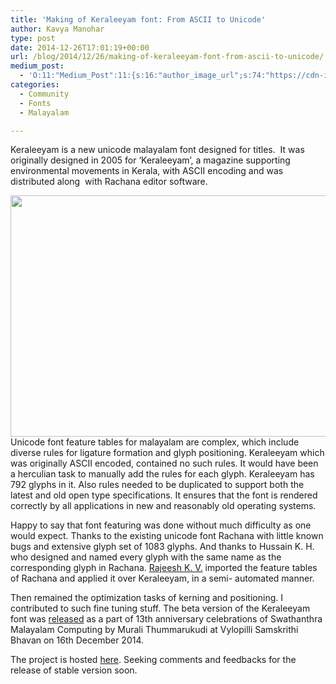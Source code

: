 ```yaml
---
title: 'Making of Keraleeyam font: From ASCII to Unicode'
author: Kavya Manohar
type: post
date: 2014-12-26T17:01:19+00:00
url: /blog/2014/12/26/making-of-keraleeyam-font-from-ascii-to-unicode/
medium_post:
  - 'O:11:"Medium_Post":11:{s:16:"author_image_url";s:74:"https://cdn-images-1.medium.com/fit/c/200/200/1*dmbNkD5D-u45r44go_cf0g.png";s:10:"author_url";s:32:"https://medium.com/@kavyamanohar";s:11:"byline_name";N;s:12:"byline_email";N;s:10:"cross_link";s:2:"no";s:2:"id";s:12:"8899fd2dca71";s:21:"follower_notification";s:3:"yes";s:7:"license";s:11:"cc-40-by-sa";s:14:"publication_id";s:2:"-1";s:6:"status";s:6:"public";s:3:"url";s:93:"https://medium.com/@kavyamanohar/making-of-keraleeyam-font-from-ascii-to-unicode-8899fd2dca71";}'
categories:
  - Community
  - Fonts
  - Malayalam

---
```

Keraleeyam is a new unicode malayalam font designed for titles.  It was originally designed in 2005 for &#8216;Keraleeyam&#8217;, a magazine supporting environmental movements in Kerala, with ASCII encoding and was distributed along  with Rachana editor software.

<img class="alignnone" src="http://blog.smc.org.in/content/images/2014/12/keraleeyam-sample2.png" alt="" width="898" height="386" />Unicode font feature tables for malayalam are complex, which include diverse rules for ligature formation and glyph positioning. Keraleeyam which was originally ASCII encoded, contained no such rules. It would have been a herculian task to manually add the rules for each glyph. Keraleeyam has 792 glyphs in it. Also rules needed to be duplicated to support both the latest and old open type specifications. It ensures that the font is rendered correctly by all applications in new and reasonably old operating systems.

Happy to say that font featuring was done without much difficulty as one would expect. Thanks to the existing unicode font Rachana with little known bugs and extensive glyph set of 1083 glyphs. And thanks to Hussain K. H. who designed and named every glyph with the same name as the corresponding glyph in Rachana. <a href="http://rajeeshknambiar.wordpress.com/" target="_blank">Rajeesh K. V.</a> imported the feature tables of Rachana and applied it over Keraleeyam, in a semi- automated manner.

Then remained the optimization tasks of kerning and positioning. I contributed to such fine tuning stuff. The beta version of the Keraleeyam font was <a href="http://blog.smc.org.in/keraleeyam-font/" target="_blank">released</a> as a part of 13th anniversary celebrations of Swathanthra Malayalam Computing by Murali Thummarukudi at Vylopilli Samskrithi Bhavan on 16th December 2014.

The project is hosted <a href="https://gitlab.com/smc/keraleeyam" target="_blank">here</a>. Seeking comments and feedbacks for the release of stable version soon.

&nbsp;